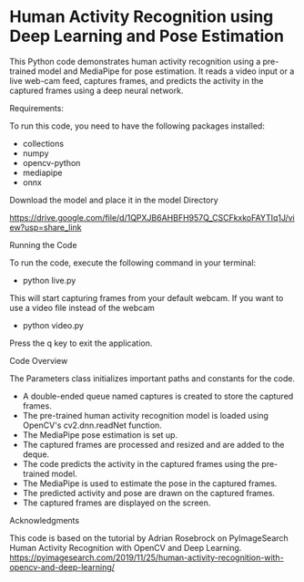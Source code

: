 # Human Activity Recognition using Deep Learning and Pose Estimation


This Python code demonstrates human activity recognition using a pre-trained model and MediaPipe for pose estimation. It reads a video input or a live web-cam feed, captures frames, and predicts the activity in the captured frames using a deep neural network.

Requirements: 

To run this code, you need to have the following packages installed:

- collections
- numpy
- opencv-python
- mediapipe
- onnx

Download the model and place it in the model Directory

https://drive.google.com/file/d/1QPXJB6AHBFH957Q_CSCFkxkoFAYTIq1J/view?usp=share_link


Running the Code

To run the code, execute the following command in your terminal:

- python live.py

This will start capturing frames from your default webcam. If you want to use a video file instead of the webcam


- python video.py

Press the q key to exit the application.



Code Overview

The Parameters class initializes important paths and constants for the code.
- A double-ended queue named captures is created to store the captured frames.
- The pre-trained human activity recognition model is loaded using OpenCV's cv2.dnn.readNet function.
- The MediaPipe pose estimation is set up.
- The captured frames are processed and resized and are added to the deque.
- The code predicts the activity in the captured frames using the pre-trained model.
- The MediaPipe is used to estimate the pose in the captured frames.
- The predicted activity and pose are drawn on the captured frames.
- The captured frames are displayed on the screen.


Acknowledgments


This code is based on the tutorial by Adrian Rosebrock on PyImageSearch Human Activity Recognition with OpenCV and Deep Learning.
https://pyimagesearch.com/2019/11/25/human-activity-recognition-with-opencv-and-deep-learning/
